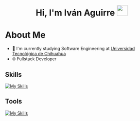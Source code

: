 <h1 align="center">Hi, I'm Iván Aguirre  <img src="https://media.giphy.com/media/hvRJCLFzcasrR4ia7z/giphy.gif" width="35"></h1>

# About Me
- 🏫 I'm currently studying Software Engineering at [Universidad Tecnológica de Chihuahua](https://www.utch.edu.mx/index.php/tecnologias/)
- 🌐 Fullstack Developer
  
## Skills
[![My Skills](https://skillicons.dev/icons?i=html,css,js,react,tailwind,bootstrap,python,django,fastapi,java,dart,flutter,php,mysql,firebase,supabase)](https://skillicons.dev)

## Tools
[![My Skills](https://skillicons.dev/icons?i=vscode,idea,git,github,postman,linux,vite,obsidian)](https://skillicons.dev)

